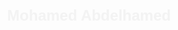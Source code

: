 <h1 align="center">
  <svg width="300" height="100">
    <text x="50%" y="50%" dominant-baseline="middle" text-anchor="middle" font-family="Arial" font-size="24" fill="black">
      Mohamed Abdelhamed
      <animate attributeName="opacity" from="0" to="1" dur="2s" repeatCount="indefinite" />
    </text>
  </svg>
</h1>
